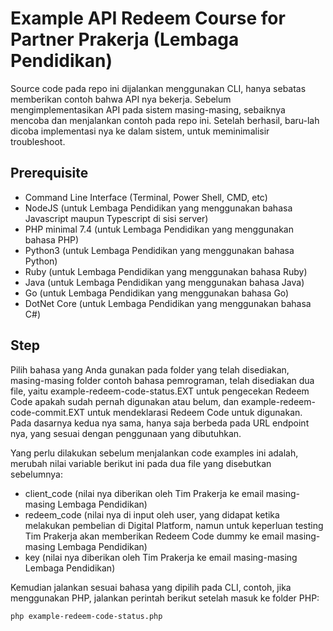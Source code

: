 # Example API Redeem Course for Partner Prakerja (Lembaga Pendidikan)

Source code pada repo ini dijalankan menggunakan CLI, hanya sebatas memberikan contoh bahwa API nya bekerja. Sebelum mengimplementasikan API pada sistem masing-masing, sebaiknya mencoba dan menjalankan contoh pada repo ini. Setelah berhasil, baru-lah dicoba implementasi nya ke dalam sistem, untuk meminimalisir troubleshoot.

## Prerequisite

- Command Line Interface (Terminal, Power Shell, CMD, etc)
- NodeJS (untuk Lembaga Pendidikan yang menggunakan bahasa Javascript maupun Typescript di sisi server)
- PHP minimal 7.4 (untuk Lembaga Pendidikan yang menggunakan bahasa PHP)
- Python3 (untuk Lembaga Pendidikan yang menggunakan bahasa Python)
- Ruby (untuk Lembaga Pendidikan yang menggunakan bahasa Ruby)
- Java (untuk Lembaga Pendidikan yang menggunakan bahasa Java)
- Go (untuk Lembaga Pendidikan yang menggunakan bahasa Go)
- DotNet Core (untuk Lembaga Pendidikan yang menggunakan bahasa C#)

## Step

Pilih bahasa yang Anda gunakan pada folder yang telah disediakan, masing-masing folder contoh bahasa pemrograman, telah disediakan dua file, yaitu example-redeem-code-status.EXT untuk pengecekan Redeem Code apakah sudah pernah digunakan atau belum, dan example-redeem-code-commit.EXT untuk mendeklarasi Redeem Code untuk digunakan. Pada dasarnya kedua nya sama, hanya saja berbeda pada URL endpoint nya, yang sesuai dengan penggunaan yang dibutuhkan.

Yang perlu dilakukan sebelum menjalankan code examples ini adalah, merubah nilai variable berikut ini pada dua file yang disebutkan sebelumnya:

- client_code (nilai nya diberikan oleh Tim Prakerja ke email masing-masing Lembaga Pendidikan)
- redeem_code (nilai nya di input oleh user, yang didapat ketika melakukan pembelian di Digital Platform, namun untuk keperluan testing Tim Prakerja akan memberikan Redeem Code dummy ke email masing-masing Lembaga Pendidikan)
- key (nilai nya diberikan oleh Tim Prakerja ke email masing-masing Lembaga Pendidikan)

Kemudian jalankan sesuai bahasa yang dipilih pada CLI, contoh, jika menggunakan PHP, jalankan perintah berikut setelah masuk ke folder PHP:

```
php example-redeem-code-status.php
```
